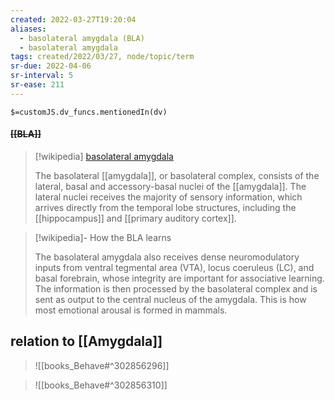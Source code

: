 ```yaml
---
created: 2022-03-27T19:20:04 
aliases:
  - basolateral amygdala (BLA)
  - basolateral amygdala
tags: created/2022/03/27, node/topic/term
sr-due: 2022-04-06
sr-interval: 5
sr-ease: 211
---
```

`$=customJS.dv_funcs.mentionedIn(dv)`

#### <s class="topic-title">[[BLA]]</s>

> [!wikipedia] [basolateral amygdala](https://en.wikipedia.org/wiki/Basolateral%20amygdala)
> 
> The basolateral [[amygdala]], or basolateral complex, consists of the lateral, basal and accessory-basal nuclei of the [[amygdala]]. The lateral nuclei receives the majority of sensory information, which arrives directly from the temporal lobe structures, including the [[hippocampus]] and [[primary auditory cortex]]. 

> [!wikipedia]- How the BLA learns
> 
> The basolateral amygdala also receives dense neuromodulatory inputs from ventral tegmental area (VTA), locus coeruleus (LC), and basal forebrain, whose integrity are important for associative learning. The information is then processed by the basolateral complex and is sent as output to the central nucleus of the amygdala. This is how most emotional arousal is formed in mammals.
>

## relation to [[Amygdala]]

> ![[books_Behave#^302856296]]

> ![[books_Behave#^302856310]]

